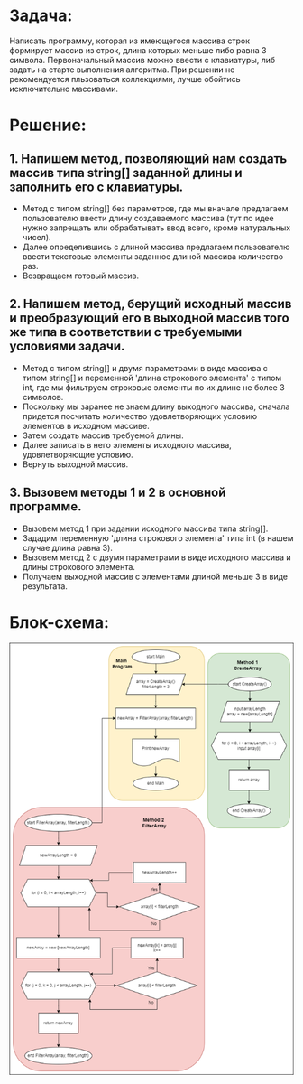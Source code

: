 # **Задача:** 
Написать программу, которая из имеющегося массива строк формирует массив из строк, длина которых меньше либо равна 3 символа. Первоначальный массив можно ввести с клавиатуры, либ задать на старте выполнения алгоритма. При решении не рекомендуется пльзоваться коллекциями, лучше обойтись исключительно массивами.

# **Решение:**

## 1. Напишем метод, позволяющий нам создать массив типа string[] заданной длины и заполнить его с клавиатуры.

+ Метод с типом string[] без параметров, где мы вначале предлагаем пользователю ввести длину создаваемого массива (тут по идее нужно запрещать или обрабатывать ввод всего, кроме натуральных чисел). 
+ Далее определившись с длиной массива предлагаем пользователю ввести текстовые элементы заданное длиной массива количество раз.
+ Возвращаем готовый массив.

## 2. Напишем метод, берущий исходный массив и преобразующий его в выходной массив того же типа в соответствии с требуемыми условиями задачи.

 * Метод с типом string[] и двумя параметрами в виде массива с типом string[] и переменной 'длина строкового элемента' с типом int, где мы фильтруем строковые элементы по их длине не более 3 символов. 
 * Поскольку мы заранее не знаем длину выходного массива, сначала придется посчитать количество удовлетворяющих условию элементов в исходном массиве. 
 * Затем создать массив требуемой длины. 
 * Далее записать в него элементы исходного массива, удовлетворяющие условию. 
 * Вернуть выходной массив. 

## 3. Вызовем методы 1 и 2 в основной программе.

- Вызовем метод 1 при задании исходного массива типа string[].
- Зададим переменную 'длина строкового элемента' типа int (в нашем случае длина равна 3).
- Вызовем метод 2 с двумя параметрами в виде исходного массива и длины строкового элемента.
- Получаем выходной массив с элементами длиной меньше 3 в виде результата.

# **Блок-схема:**

![схема](Q1diagram.png)